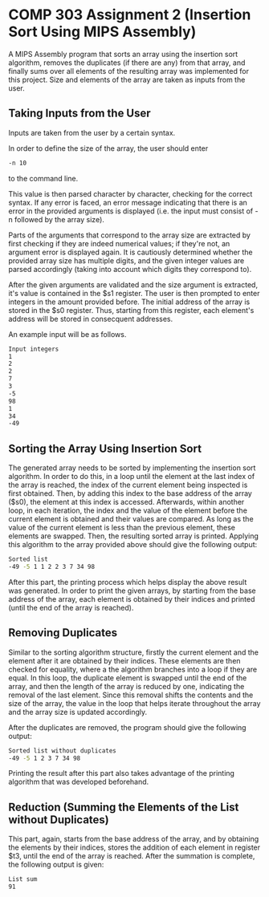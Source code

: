 # COMP 303 Assignment 2 (Insertion Sort Using MIPS Assembly)

A MIPS Assembly program that sorts an array using the insertion sort algorithm, removes the duplicates (if there are any) from that array, and finally sums over all elements of the resulting array was implemented for this project. Size and elements of the array are taken as inputs from the user.

## Taking Inputs from the User

Inputs are taken from the user by a certain syntax. 

In order to define the size of the array, the user should enter
```bash
-n 10
``` 
to the command line.

This value is then parsed character by character, checking for the correct syntax. If any error is faced, an error message indicating that there is an error in the provided arguments is displayed (i.e. the input must consist of -n followed by the array size).

Parts of the arguments that correspond to the array size are extracted by first checking if they are indeed numerical values; if they're not, an argument error is displayed again. It is cautiously determined whether the provided array size has multiple digits, and the given integer values are parsed accordingly (taking into account which digits they correspond to).

After the given arguments are validated and the size argument is extracted, it's value is contained in the $s1 register. The user is then prompted to enter integers in the amount provided before. The initial address of the array is stored in the $s0 register. Thus, starting from this register, each element's address will be stored in consecquent addresses.

An example input will be as follows.
```bash
Input integers
1
2
2
7
3
-5
98
1
34
-49
``` 

## Sorting the Array Using Insertion Sort

The generated array needs to be sorted by implementing the insertion sort algorithm. In order to do this, in a loop until the element at the last index of the array is reached, the index of the current element being inspected is first obtained. Then, by adding this index to the base address of the array ($s0), the element at this index is accessed. Afterwards, within another loop, in each iteration, the index and the value of the element before the current element is obtained and their values are compared. As long as the value of the current element is less than the previous element, these elements are swapped. Then, the resulting sorted array is printed. Applying this algorithm to the array provided above should give the following output:

```bash
Sorted list
-49 -5 1 1 2 2 3 7 34 98
``` 

After this part, the printing process which helps display the above result was generated. In order to print the given arrays, by starting from the base address of the array, each element is  obtained by their indices and printed (until the end of the array is reached).

## Removing Duplicates

Similar to the sorting algorithm structure, firstly the current element and the element after it are obtained by their indices. These elements are then checked for equality, where a the algorithm branches into a loop if they are equal. In this loop, the duplicate element is swapped until the end of the array, and then the length of the array is reduced by one, indicating the removal of the last element. Since this removal shifts the contents and the size of the array, the value in the loop that helps iterate throughout the array and the array size is updated accordingly.

After the duplicates are removed, the program should give the following output:

```bash
Sorted list without duplicates
-49 -5 1 2 3 7 34 98
``` 

Printing the result after this part also takes advantage of the printing algorithm that was developed beforehand.

## Reduction (Summing the Elements of the List without Duplicates)

This part, again, starts from the base address of the array, and by obtaining the elements by their indices, stores the addition of each element in register $t3, until the end of the array is reached. After the summation is complete, the following output is given:

```bash
List sum
91
``` 
